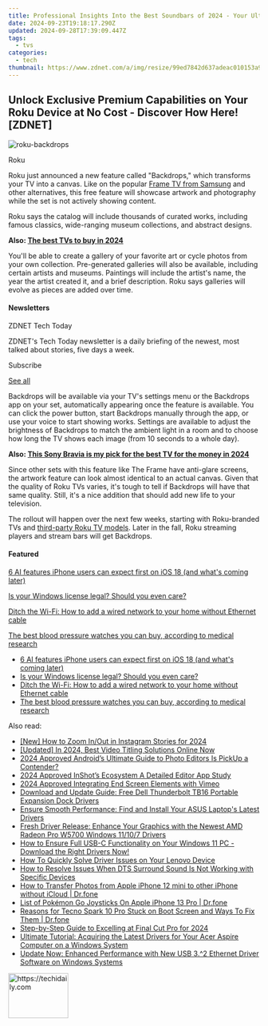 ```yaml
---
title: Professional Insights Into the Best Soundbars of 2024 - Your Ultimate Guide by ZDNet
date: 2024-09-23T19:18:17.290Z
updated: 2024-09-28T17:39:09.447Z
tags:
  - tvs
categories:
  - tech
thumbnail: https://www.zdnet.com/a/img/resize/99ed7842d637adeac010153a9bcff5ef43218441/2023/01/05/16f8f02e-c1d7-4f5f-a559-40a22748eb56/philips-soundbar-4.jpg?width=278&height=156&fit=crop&auto=webp
---
```


## Unlock Exclusive Premium Capabilities on Your Roku Device at No Cost - Discover How Here![ZDNET]

![roku-backdrops](https://www.zdnet.com/a/img/resize/ab06e5d79937bcd994ea807e04aece8be4cc8f5c/2024/09/04/03fa9e7c-68b9-43c6-ba8d-3958f358f014/backdrops-lifestyle-person.jpg?auto=webp&width=1280)

Roku

Roku just announced a new feature called "Backdrops," which transforms your TV into a canvas. Like on the popular [Frame TV from Samsung](https://www.zdnet.com/home-and-office/home-entertainment/samsung-frame-tv-2024-vs-2023-comparing-the-key-differences/) and other alternatives, this free feature will showcase artwork and photography while the set is not actively showing content.

Roku says the catalog will include thousands of curated works, including famous classics, wide-ranging museum collections, and abstract designs.

**Also: [The best TVs to buy in 2024](https://www.zdnet.com/home-and-office/home-entertainment/best-tv/)**

You'll be able to create a gallery of your favorite art or cycle photos from your own collection. Pre-generated galleries will also be available, including certain artists and museums. Paintings will include the artist's name, the year the artist created it, and a brief description. Roku says galleries will evolve as pieces are added over time. 

#### Newsletters

ZDNET Tech Today

ZDNET's Tech Today newsletter is a daily briefing of the newest, most talked about stories, five days a week.

 Subscribe

[See all](https://www.zdnet.com/newsletters/)

Backdrops will be available via your TV's settings menu or the Backdrops app on your set, automatically appearing once the feature is available. You can click the power button, start Backdrops manually through the app, or use your voice to start showing works. Settings are available to adjust the brightness of Backdrops to match the ambient light in a room and to choose how long the TV shows each image (from 10 seconds to a whole day).

**Also: [This Sony Bravia is my pick for the best TV for the money in 2024](https://www.zdnet.com/home-and-office/home-entertainment/this-sony-bravia-is-my-pick-for-the-best-tv-for-the-money-in-2024-and-its-on-sale-for-labor-day/)**

Since other sets with this feature like The Frame have anti-glare screens, the artwork feature can look almost identical to an actual canvas. Given that the quality of Roku TVs varies, it's tough to tell if Backdrops will have that same quality. Still, it's a nice addition that should add new life to your television.

The rollout will happen over the next few weeks, starting with Roku-branded TVs and [third-party Roku TV models](https://www.zdnet.com/home-and-office/home-entertainment/best-roku-tvs/#link={). Later in the fall, Roku streaming players and stream bars will get Backdrops.

#### Featured

[6 AI features iPhone users can expect first on iOS 18 (and what's coming later)](https://www.zdnet.com/article/6-ai-features-iphone-users-can-expect-first-on-ios-18-and-whats-coming-later/ "6 AI features iPhone users can expect first on iOS 18 (and what's coming later)")

[Is your Windows license legal? Should you even care?](https://www.zdnet.com/article/is-your-windows-license-legal-should-you-even-care/ "Is your Windows license legal? Should you even care?")

[Ditch the Wi-Fi: How to add a wired network to your home without Ethernet cable](https://www.zdnet.com/article/ditch-the-wi-fi-how-to-add-a-wired-network-to-your-home-without-ethernet-cable/ "Ditch the Wi-Fi: How to add a wired network to your home without Ethernet cable")

[The best blood pressure watches you can buy, according to medical research](https://www.zdnet.com/article/best-blood-pressure-watch/ "The best blood pressure watches you can buy, according to medical research")

* [6 AI features iPhone users can expect first on iOS 18 (and what's coming later)](https://www.zdnet.com/article/6-ai-features-iphone-users-can-expect-first-on-ios-18-and-whats-coming-later/ "6 AI features iPhone users can expect first on iOS 18 (and what's coming later)")
* [Is your Windows license legal? Should you even care?](https://www.zdnet.com/article/is-your-windows-license-legal-should-you-even-care/ "Is your Windows license legal? Should you even care?")
* [Ditch the Wi-Fi: How to add a wired network to your home without Ethernet cable](https://www.zdnet.com/article/ditch-the-wi-fi-how-to-add-a-wired-network-to-your-home-without-ethernet-cable/ "Ditch the Wi-Fi: How to add a wired network to your home without Ethernet cable")
* [The best blood pressure watches you can buy, according to medical research](https://www.zdnet.com/article/best-blood-pressure-watch/ "The best blood pressure watches you can buy, according to medical research")

<ins class="adsbygoogle"
     style="display:block"
     data-ad-format="autorelaxed"
     data-ad-client="ca-pub-7571918770474297"
     data-ad-slot="1223367746"></ins>

<ins class="adsbygoogle"
     style="display:block"
     data-ad-client="ca-pub-7571918770474297"
     data-ad-slot="8358498916"
     data-ad-format="auto"
     data-full-width-responsive="true"></ins>

<span class="atpl-alsoreadstyle">Also read:</span>
<div><ul>
<li><a href="https://instagram-clips.techidaily.com/new-how-to-zoom-inout-in-instagram-stories-for-2024/"><u>[New] How to Zoom In/Out in Instagram Stories for 2024</u></a></li>
<li><a href="https://fox-helps.techidaily.com/updated-in-2024-best-video-titling-solutions-online-now/"><u>[Updated] In 2024, Best Video Titling Solutions Online Now</u></a></li>
<li><a href="https://extra-hints.techidaily.com/2024-approved-androids-ultimate-guide-to-photo-editors-is-pickup-a-contender/"><u>2024 Approved Android’s Ultimate Guide to Photo Editors Is PickUp a Contender?</u></a></li>
<li><a href="https://extra-guidance.techidaily.com/2024-approved-inshots-ecosystem-a-detailed-editor-app-study/"><u>2024 Approved InShot’s Ecosystem A Detailed Editor App Study</u></a></li>
<li><a href="https://vimeo-videos.techidaily.com/2024-approved-integrating-end-screen-elements-with-vimeo/"><u>2024 Approved Integrating End Screen Elements with Vimeo</u></a></li>
<li><a href="https://hardware-updates.techidaily.com/download-and-update-guide-free-dell-thunderbolt-tb16-portable-expansion-dock-drivers/"><u>Download and Update Guide: Free Dell Thunderbolt TB16 Portable Expansion Dock Drivers</u></a></li>
<li><a href="https://hardware-updates.techidaily.com/ensure-smooth-performance-find-and-install-your-asus-laptops-latest-drivers/"><u>Ensure Smooth Performance: Find and Install Your ASUS Laptop's Latest Drivers</u></a></li>
<li><a href="https://hardware-updates.techidaily.com/fresh-driver-release-enhance-your-graphics-with-the-newest-amd-radeon-pro-w5700-windows-11107-drivers/"><u>Fresh Driver Release: Enhance Your Graphics with the Newest AMD Radeon Pro W5700 Windows 11/10/7 Drivers</u></a></li>
<li><a href="https://hardware-updates.techidaily.com/how-to-ensure-full-usb-c-functionality-on-your-windows-11-pc-download-the-right-drivers-now/"><u>How to Ensure Full USB-C Functionality on Your Windows 11 PC - Download the Right Drivers Now!</u></a></li>
<li><a href="https://hardware-updates.techidaily.com/how-to-quickly-solve-driver-issues-on-your-lenovo-device/"><u>How To Quickly Solve Driver Issues on Your Lenovo Device</u></a></li>
<li><a href="https://hardware-updates.techidaily.com/how-to-resolve-issues-when-dts-surround-sound-is-not-working-with-specific-devices/"><u>How to Resolve Issues When DTS Surround Sound Is Not Working with Specific Devices</u></a></li>
<li><a href="https://iphone-transfer.techidaily.com/how-to-transfer-photos-from-apple-iphone-12-mini-to-other-iphone-without-icloud-drfone-by-drfone-transfer-from-ios/"><u>How to Transfer Photos from Apple iPhone 12 mini to other iPhone without iCloud | Dr.fone</u></a></li>
<li><a href="https://ios-pokemon-go.techidaily.com/list-of-pokemon-go-joysticks-on-apple-iphone-13-pro-drfone-by-drfone-virtual-ios/"><u>List of Pokémon Go Joysticks On Apple iPhone 13 Pro | Dr.fone</u></a></li>
<li><a href="https://howto.techidaily.com/reasons-for-tecno-spark-10-pro-stuck-on-boot-screen-and-ways-to-fix-them-drfone-by-drfone-fix-android-problems-fix-android-problems/"><u>Reasons for Tecno Spark 10 Pro Stuck on Boot Screen and Ways To Fix Them | Dr.fone</u></a></li>
<li><a href="https://extra-skills.techidaily.com/step-by-step-guide-to-excelling-at-final-cut-pro-for-2024/"><u>Step-by-Step Guide to Excelling at Final Cut Pro for 2024</u></a></li>
<li><a href="https://hardware-updates.techidaily.com/ultimate-tutorial-acquiring-the-latest-drivers-for-your-acer-aspire-computer-on-a-windows-system/"><u>Ultimate Tutorial: Acquiring the Latest Drivers for Your Acer Aspire Computer on a Windows System</u></a></li>
<li><a href="https://hardware-updates.techidaily.com/update-now-enhanced-performance-with-new-usb-32-ethernet-driver-software-on-windows-systems/"><u>Update Now: Enhanced Performance with New USB 3.^2 Ethernet Driver Software on Windows Systems</u></a></li>
</ul></div>

<!-- affiliate ads begin -->
<a href="https://aligracehair.sjv.io/c/5597632/2135363/19272" target="_top" id="2135363">
  <img src="//a.impactradius-go.com/display-ad/19272-2135363" border="0" alt="https://techidaily.com" width="120" height="90"/>
</a>
<img height="0" width="0" src="https://aligracehair.sjv.io/i/5597632/2135363/19272" style="position:absolute;visibility:hidden;" border="0" />
<!-- affiliate ads end -->

